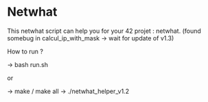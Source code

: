 # Netwhat

This netwhat script can help you for your 42 projet : netwhat.
(found somebug in calcul_ip_with_mask -> wait for update of v1.3)

How to run ?

-> bash run.sh

or

-> make / make all
-> ./netwhat_helper_v1.2